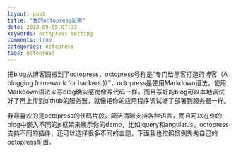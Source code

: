 ```yaml
---
layout: post
title: "我的octopress配置"
date: 2013-09-05 07:33
keywords: octopress setting
comments: true
categories: octopress
tags: octopress
---
```

  
把blog从博客园搬到了octopress，octopress号称是“专门给黑客打造的博客（A blogging framework for hackers.)）”，octopress是使用Markdown语法，使用Markdown语法来写blog确实感觉像写代码一样，而且写好的blog可以本地调试好了再上传到github的服务器，就像把你的应用程序调试好了部署到服务器一样。 

我最喜欢的是octopress的代码片段，简洁清晰支持各种语言，而且可以在你的blog中嵌入不同的js框架来展示你的demo，比如jquery和angularJs。octopress支持不同的插件，还可以选择很多不同的主题，下面我也按照惯例秀秀自己的octopress配置。

